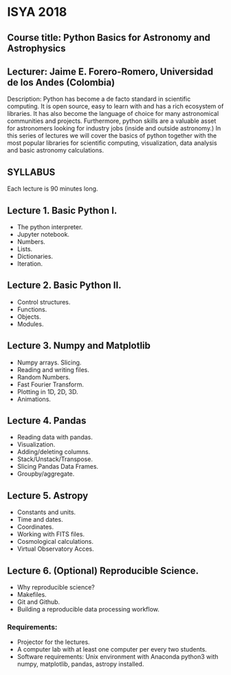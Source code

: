 # ISYA 2018

## Course title: Python Basics for Astronomy and Astrophysics

## Lecturer: Jaime E. Forero-Romero, Universidad de los Andes (Colombia)

Description: Python has become a de facto standard in scientific computing. It is open source, easy to learn with and has a rich ecosystem of libraries.
It has also become the language of choice for many astronomical communities and projects.
Furthermore, python skills are a valuable asset for astronomers looking for industry jobs (inside and outside astronomy.)
In this series of lectures we will cover the basics of python together with the most popular libraries for scientific computing, visualization, data analysis and basic astronomy calculations.

## SYLLABUS

Each lecture is 90 minutes long.

## Lecture 1. Basic Python I.
* The python interpreter.  
* Jupyter notebook. 
* Numbers.
* Lists.
* Dictionaries.
* Iteration.

## Lecture 2. Basic Python II.
* Control structures.  
* Functions.
* Objects.
* Modules.

## Lecture 3. Numpy and Matplotlib

* Numpy arrays. Slicing.
* Reading and writing files.
* Random Numbers.
* Fast Fourier Transform.
* Plotting in 1D, 2D, 3D.
* Animations.

## Lecture 4. Pandas
* Reading data with pandas.
* Visualization.
* Adding/deleting columns.
* Stack/Unstack/Transpose.
* Slicing Pandas Data Frames.
* Groupby/aggregate.

## Lecture 5. Astropy
* Constants and units.
* Time and dates.
* Coordinates.
* Working with FITS files.
* Cosmological calculations.
* Virtual Observatory Acces.

## Lecture 6. (Optional) Reproducible Science.

* Why reproducible science?
* Makefiles.
* Git and Github.
* Building a reproducible data processing workflow.

### Requirements: 
* Projector for the lectures. 
* A computer lab with at least one computer per every two students. 
* Software requirements: Unix environment with Anaconda python3 with numpy, matplotlib, pandas, astropy installed.

